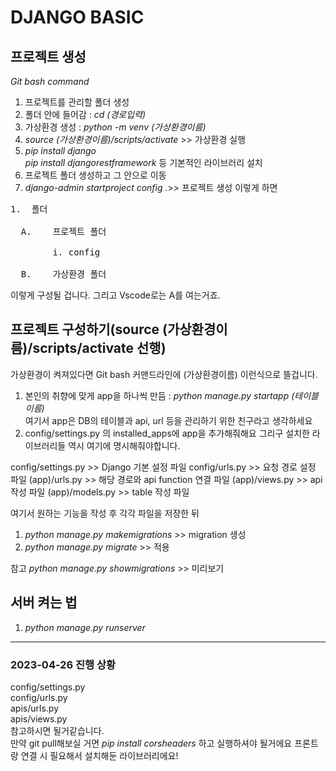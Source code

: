 # DJANGO BASIC

## 프로젝트 생성



*Git bash command*

1. 프로젝트를 관리할 폴더 생성
2. 폴더 안에 들어감 : *cd (경로입력)*
3. 가상환경 생성 : *python -m venv (가상환경이름)*
4. *source (가상환경이름)/scripts/activate* >> 가상환경 실행
5. *pip install django*   
*pip install djangorestframework* 등 기본적인 라이브러리 설치
6. 프로젝트 폴더 생성하고 그 안으로 이동
7. *django-admin startproject config .*>> 프로젝트 생성
이렇게 하면
<pre>
1.	폴더

  A.	프로젝트 폴더
  
        i. config
        
  B.	가상환경 폴더
</pre>
이렇게 구성될 겁니다. 그리고 Vscode로는 A를 여는거죠.


## 프로젝트 구성하기(source (가상환경이름)/scripts/activate 선행)
가상환경이 켜져있다면 Git bash 커맨드라인에 (가상환경이름) 이런식으로 뜰겁니다.
1. 본인의 취향에 맞게 app을 하나씩 만듬 : *python manage.py startapp (테이블이름)*    
	여기서 app은 DB의 테이블과 api, url 등을 관리하기 위한 친구라고 생각하세요
2. config/settings.py 의 installed_apps에 app을 추가해줘해요 그리구 설치한 라이브러리들 역시 여기에 명시해줘야합니다.

config/settings.py >> Django 기본 설정 파일
config/urls.py >> 요청 경로 설정 파일
(app)/urls.py >> 해당 경로와 api function 연결 파일
(app)/views.py >> api 작성 파일
(app)/models.py >> table 작성 파일

여기서 원하는 기능을 작성 후 각각 파일을 저장한 뒤

1. *python manage.py makemigrations* >> migration 생성
2. *python manage.py migrate* >> 적용   

참고 *python manage.py showmigrations* >> 미리보기

## 서버 켜는 법
1. *python manage.py runserver*
   

<hr/>

### 2023-04-26 진행 상황
config/settings.py   
config/urls.py   
apis/urls.py   
apis/views.py   
참고하시면 될거같습니다.   
만약 git pull해보실 거면 *pip install corsheaders* 하고 실행하셔야 될거에요 프론트랑 연결 시 필요해서 설치해둔 라이브러리에요!

